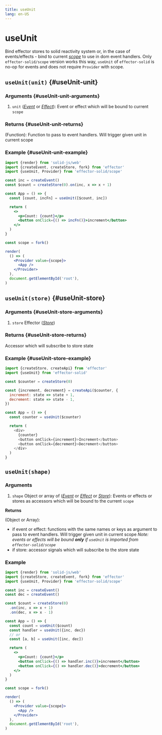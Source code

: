 ```yaml
---
title: useUnit
lang: en-US
---
```


# useUnit

Bind effector stores to solid reactivity system or, in the case of events/effects - bind to current [_scope_](/api/effector/Scope.md) to use in dom event handlers.
Only `effector-solid/scope` version works this way, `useUnit` of `effector-solid` is no-op for events and does not require `Provider` with scope.

## `useUnit(unit)` {#useUnit-unit}

### Arguments {#useUnit-unit-arguments}

1. `unit` ([_Event_](/api/effector/Event.md) or [_Effect_](/api/effector/Effect.md)): Event or effect which will be bound to current `scope`

### Returns {#useUnit-unit-returns}

(Function): Function to pass to event handlers. Will trigger given unit in current scope

### Example {#useUnit-unit-example}

```jsx
import {render} from 'solid-js/web'
import {createEvent, createStore, fork} from 'effector'
import {useUnit, Provider} from 'effector-solid/scope'

const inc = createEvent()
const $count = createStore(0).on(inc, x => x + 1)

const App = () => {
  const [count, incFn] = useUnit([$count, inc])

  return (
    <>
      <p>Count: {count}</p>
      <button onClick={() => incFn()}>increment</button>
    </>
  )
}

const scope = fork()

render(
  () => (
    <Provider value={scope}>
      <App />
    </Provider>
  ),
  document.getElementById('root'),
)
```

## `useUnit(store)` {#useUnit-store}

### Arguments {#useUnit-store-arguments}

1. `store` Effector ([_Store_](/api/effector/Store.md))

### Returns {#useUnit-store-returns}

Accessor which will subscribe to store state

### Example {#useUnit-store-example}

```js
import {createStore, createApi} from 'effector'
import {useUnit} from 'effector-solid'

const $counter = createStore(0)

const {increment, decrement} = createApi($counter, {
  increment: state => state + 1,
  decrement: state => state - 1,
})

const App = () => {
  const counter = useUnit($counter)

  return (
    <div>
      {counter}
      <button onClick={increment}>Increment</button>
      <button onClick={decrement}>Decrement</button>
    </div>
  )
}
```

## `useUnit(shape)`

### Arguments

1. `shape` Object or array of ([_Event_](/api/effector/Event.md) or [_Effect_](/api/effector/Effect.md) or [_Store_](/api/effector/Store.md)): Events or effects or stores as accessors which will be bound to the current `scope`

**Returns**

(Object or Array):

- if event or effect: functions with the same names or keys as argument to pass to event handlers. Will trigger given unit in current scope _Note: events or effects will be bound **only** if `useUnit` is imported from `effector-solid/scope`_
- if store: accessor signals which will subscribe to the store state

### Example

```jsx
import {render} from 'solid-js/web'
import {createStore, createEvent, fork} from 'effector'
import {useUnit, Provider} from 'effector-solid/scope'

const inc = createEvent()
const dec = createEvent()

const $count = createStore(0)
  .on(inc, x => x + 1)
  .on(dec, x => x - 1)

const App = () => {
  const count = useUnit($count)
  const handler = useUnit({inc, dec})
  // or
  const [a, b] = useUnit([inc, dec])

  return (
    <>
      <p>Count: {count}</p>
      <button onClick={() => handler.inc()}>increment</button>
      <button onClick={() => handler.dec()}>decrement</button>
    </>
  )
}

const scope = fork()

render(
  () => (
    <Provider value={scope}>
      <App />
    </Provider>
  ),
  document.getElementById('root'),
)
```
